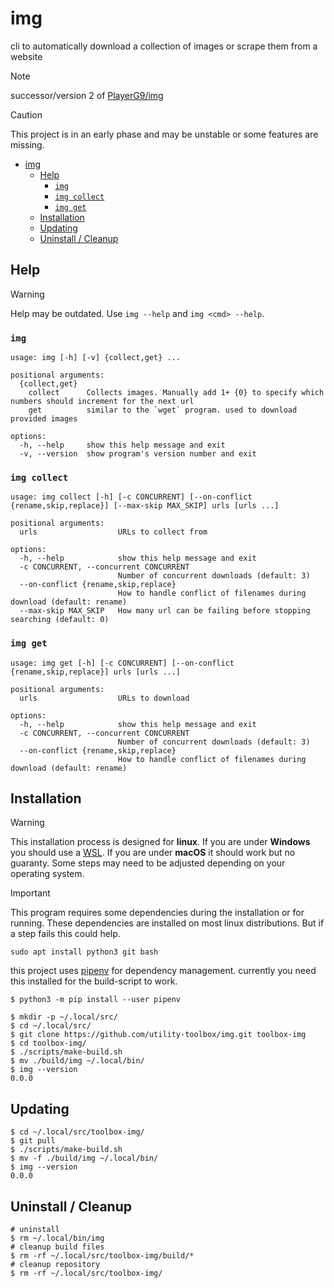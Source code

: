 # img
cli to automatically download a collection of images or scrape them from a website

> [!NOTE]
> successor/version 2 of [PlayerG9/img](https://github.com/PlayerG9/img)

> [!CAUTION]
> This project is in an early phase and may be unstable or some features are missing.

<!-- TOC -->
* [img](#img)
  * [Help](#help)
    * [`img`](#img-1)
    * [`img collect`](#img-collect)
    * [`img get`](#img-get)
  * [Installation](#installation)
  * [Updating](#updating)
  * [Uninstall / Cleanup](#uninstall--cleanup)
<!-- TOC -->

## Help

> [!WARNING]
> Help may be outdated. Use `img --help` and `img <cmd> --help`.

### `img`

```text
usage: img [-h] [-v] {collect,get} ...

positional arguments:
  {collect,get}
    collect      Collects images. Manually add 1+ {0} to specify which numbers should increment for the next url
    get          similar to the `wget` program. used to download provided images

options:
  -h, --help     show this help message and exit
  -v, --version  show program's version number and exit
```

### `img collect`

```text
usage: img collect [-h] [-c CONCURRENT] [--on-conflict {rename,skip,replace}] [--max-skip MAX_SKIP] urls [urls ...]

positional arguments:
  urls                  URLs to collect from

options:
  -h, --help            show this help message and exit
  -c CONCURRENT, --concurrent CONCURRENT
                        Number of concurrent downloads (default: 3)
  --on-conflict {rename,skip,replace}
                        How to handle conflict of filenames during download (default: rename)
  --max-skip MAX_SKIP   How many url can be failing before stopping searching (default: 0)
```

### `img get`

```text
usage: img get [-h] [-c CONCURRENT] [--on-conflict {rename,skip,replace}] urls [urls ...]

positional arguments:
  urls                  URLs to download

options:
  -h, --help            show this help message and exit
  -c CONCURRENT, --concurrent CONCURRENT
                        Number of concurrent downloads (default: 3)
  --on-conflict {rename,skip,replace}
                        How to handle conflict of filenames during download (default: rename)
```

## Installation

> [!WARNING]
> This installation process is designed for **linux**.
> If you are under **Windows** you should use a [WSL](https://learn.microsoft.com/en-us/windows/wsl/install).
> If you are under **macOS** it should work but no guaranty.
> Some steps may need to be adjusted depending on your operating system.

> [!IMPORTANT]
> This program requires some dependencies during the installation or for running.
> These dependencies are installed on most linux distributions.
> But if a step fails this could help.
> ```shell
> sudo apt install python3 git bash
> ```
> this project uses [pipenv](https://pypi.org/project/pipenv/) for dependency management.
> currently you need this installed for the build-script to work.
> ```shell
> $ python3 -m pip install --user pipenv
> ```

```shell
$ mkdir -p ~/.local/src/
$ cd ~/.local/src/
$ git clone https://github.com/utility-toolbox/img.git toolbox-img
$ cd toolbox-img/
$ ./scripts/make-build.sh
$ mv ./build/img ~/.local/bin/
$ img --version
0.0.0
```

## Updating

```shell
$ cd ~/.local/src/toolbox-img/
$ git pull
$ ./scripts/make-build.sh
$ mv -f ./build/img ~/.local/bin/
$ img --version
0.0.0
```

## Uninstall / Cleanup

```shell
# uninstall
$ rm ~/.local/bin/img
# cleanup build files
$ rm -rf ~/.local/src/toolbox-img/build/*
# cleanup repository
$ rm -rf ~/.local/src/toolbox-img/
```

